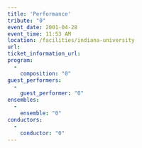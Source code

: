 ```yaml
---
title: 'Performance'
tribute: "0"
event_date: 2001-04-28
event_time: 11:53 AM
location: /facilities/indiana-university
url: 
ticket_information_url: 
program: 
  -
    composition: "0"
guest_performers: 
  -
    guest_performer: "0"
ensembles: 
  -
    ensemble: "0"
conductors: 
  -
    conductor: "0"
---
```

